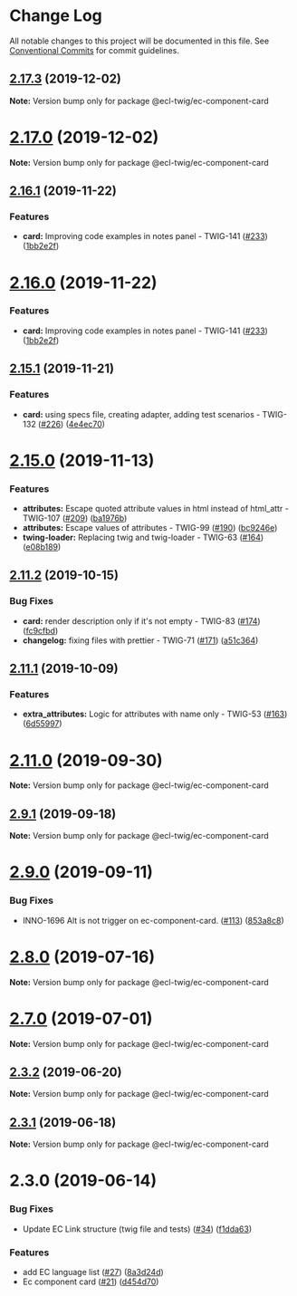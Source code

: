 # Change Log

All notable changes to this project will be documented in this file.
See [Conventional Commits](https://conventionalcommits.org) for commit guidelines.

## [2.17.3](https://github.com/ec-europa/ecl-twig/compare/v2.16.0...v2.17.3) (2019-12-02)

**Note:** Version bump only for package @ecl-twig/ec-component-card

# [2.17.0](https://github.com/ec-europa/ecl-twig/compare/v2.16.0...v2.17.0) (2019-12-02)

**Note:** Version bump only for package @ecl-twig/ec-component-card

## [2.16.1](https://github.com/ec-europa/ecl-twig/compare/v2.15.1...v2.16.1) (2019-11-22)

### Features

- **card:** Improving code examples in notes panel - TWIG-141 ([#233](https://github.com/ec-europa/ecl-twig/issues/233)) ([1bb2e2f](https://github.com/ec-europa/ecl-twig/commit/1bb2e2f))

# [2.16.0](https://github.com/ec-europa/ecl-twig/compare/v2.15.1...v2.16.0) (2019-11-22)

### Features

- **card:** Improving code examples in notes panel - TWIG-141 ([#233](https://github.com/ec-europa/ecl-twig/issues/233)) ([1bb2e2f](https://github.com/ec-europa/ecl-twig/commit/1bb2e2f))

## [2.15.1](https://github.com/ec-europa/ecl-twig/compare/v2.15.0...v2.15.1) (2019-11-21)

### Features

- **card:** using specs file, creating adapter, adding test scenarios - TWIG-132 ([#226](https://github.com/ec-europa/ecl-twig/issues/226)) ([4e4ec70](https://github.com/ec-europa/ecl-twig/commit/4e4ec70))

# [2.15.0](https://github.com/ec-europa/ecl-twig/compare/v2.11.2...v2.15.0) (2019-11-13)

### Features

- **attributes:** Escape quoted attribute values in html instead of html_attr - TWIG-107 ([#209](https://github.com/ec-europa/ecl-twig/issues/209)) ([ba1976b](https://github.com/ec-europa/ecl-twig/commit/ba1976b))
- **attributes:** Escape values of attributes - TWIG-99 ([#190](https://github.com/ec-europa/ecl-twig/issues/190)) ([bc9246e](https://github.com/ec-europa/ecl-twig/commit/bc9246e))
- **twing-loader:** Replacing twig and twig-loader - TWIG-63 ([#164](https://github.com/ec-europa/ecl-twig/issues/164)) ([e08b189](https://github.com/ec-europa/ecl-twig/commit/e08b189))

## [2.11.2](https://github.com/ec-europa/ecl-twig/compare/v2.11.1...v2.11.2) (2019-10-15)

### Bug Fixes

- **card:** render description only if it's not empty - TWIG-83 ([#174](https://github.com/ec-europa/ecl-twig/issues/174)) ([fc9cfbd](https://github.com/ec-europa/ecl-twig/commit/fc9cfbd))
- **changelog:** fixing files with prettier - TWIG-71 ([#171](https://github.com/ec-europa/ecl-twig/issues/171)) ([a51c364](https://github.com/ec-europa/ecl-twig/commit/a51c364))

## [2.11.1](https://github.com/ec-europa/ecl-twig/compare/v2.11.0...v2.11.1) (2019-10-09)

### Features

- **extra_attributes:** Logic for attributes with name only - TWIG-53 ([#163](https://github.com/ec-europa/ecl-twig/issues/163)) ([6d55997](https://github.com/ec-europa/ecl-twig/commit/6d55997))

# [2.11.0](https://github.com/ec-europa/ecl-twig/compare/v2.9.1...v2.11.0) (2019-09-30)

**Note:** Version bump only for package @ecl-twig/ec-component-card

## [2.9.1](https://github.com/ec-europa/ecl-twig/compare/v2.9.0...v2.9.1) (2019-09-18)

**Note:** Version bump only for package @ecl-twig/ec-component-card

# [2.9.0](https://github.com/ec-europa/ecl-twig/compare/v2.8.0...v2.9.0) (2019-09-11)

### Bug Fixes

- INNO-1696 Alt is not trigger on ec-component-card. ([#113](https://github.com/ec-europa/ecl-twig/issues/113)) ([853a8c8](https://github.com/ec-europa/ecl-twig/commit/853a8c8))

# [2.8.0](https://github.com/ec-europa/ecl-twig/compare/v2.7.0...v2.8.0) (2019-07-16)

**Note:** Version bump only for package @ecl-twig/ec-component-card

# [2.7.0](https://github.com/ec-europa/ecl-twig/compare/v2.3.2...v2.7.0) (2019-07-01)

**Note:** Version bump only for package @ecl-twig/ec-component-card

## [2.3.2](https://github.com/ec-europa/ecl-twig/compare/v2.3.1...v2.3.2) (2019-06-20)

**Note:** Version bump only for package @ecl-twig/ec-component-card

## [2.3.1](https://github.com/ec-europa/ecl-twig/compare/v2.3.0...v2.3.1) (2019-06-18)

**Note:** Version bump only for package @ecl-twig/ec-component-card

# 2.3.0 (2019-06-14)

### Bug Fixes

- Update EC Link structure (twig file and tests) ([#34](https://github.com/ec-europa/ecl-twig/issues/34)) ([f1dda63](https://github.com/ec-europa/ecl-twig/commit/f1dda63))

### Features

- add EC language list ([#27](https://github.com/ec-europa/ecl-twig/issues/27)) ([8a3d24d](https://github.com/ec-europa/ecl-twig/commit/8a3d24d))
- Ec component card ([#21](https://github.com/ec-europa/ecl-twig/issues/21)) ([d454d70](https://github.com/ec-europa/ecl-twig/commit/d454d70))
